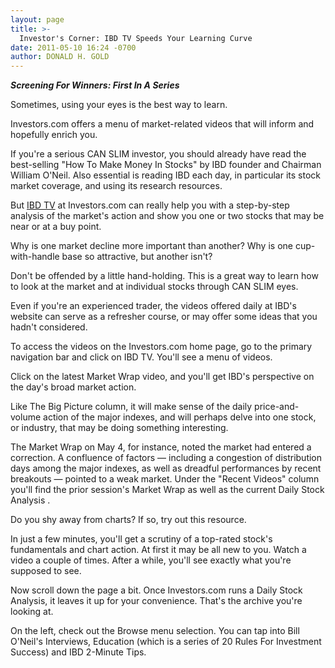 ```yaml
---
layout: page
title: >-
  Investor's Corner: IBD TV Speeds Your Learning Curve
date: 2011-05-10 16:24 -0700
author: DONALD H. GOLD
---
```





***Screening For Winners: First In A Series***

  

Sometimes, using your eyes is the best way to learn.

  

Investors.com offers a menu of market-related videos that will inform and hopefully enrich you.

  

If you're a serious CAN SLIM investor, you should already have read the best-selling "How To Make Money In Stocks" by IBD founder and Chairman William O'Neil. Also essential is reading IBD each day, in particular its stock market coverage, and using its research resources.

  

But [IBD TV](https://www.investors.com/MediaCenter/default.aspx) at Investors.com can really help you with a step-by-step analysis of the market's action and show you one or two stocks that may be near or at a buy point.

  

Why is one market decline more important than another? Why is one cup-with-handle base so attractive, but another isn't?

  

Don't be offended by a little hand-holding. This is a great way to learn how to look at the market and at individual stocks through CAN SLIM eyes.

  

Even if you're an experienced trader, the videos offered daily at IBD's website can serve as a refresher course, or may offer some ideas that you hadn't considered.

  

To access the videos on the Investors.com home page, go to the primary navigation bar and click on IBD TV. You'll see a menu of videos.

  

Click on the latest Market Wrap video, and you'll get IBD's perspective on the day's broad market action.

  

Like The Big Picture column, it will make sense of the daily price-and-volume action of the major indexes, and will perhaps delve into one stock, or industry, that may be doing something interesting.

  

The Market Wrap on May 4, for instance, noted the market had entered a correction. A confluence of factors — including a congestion of distribution days among the major indexes, as well as dreadful performances by recent breakouts — pointed to a weak market. Under the "Recent Videos" column you'll find the prior session's Market Wrap as well as the current Daily Stock Analysis .

  

Do you shy away from charts? If so, try out this resource.

  

In just a few minutes, you'll get a scrutiny of a top-rated stock's fundamentals and chart action. At first it may be all new to you. Watch a video a couple of times. After a while, you'll see exactly what you're supposed to see.

  

Now scroll down the page a bit. Once Investors.com runs a Daily Stock Analysis, it leaves it up for your convenience. That's the archive you're looking at.

  

On the left, check out the Browse menu selection. You can tap into Bill O'Neil's Interviews, Education (which is a series of 20 Rules For Investment Success) and IBD 2-Minute Tips.




